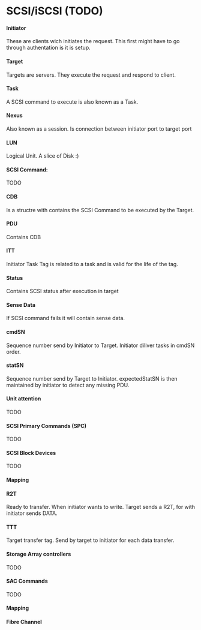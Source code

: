 # SCSI/iSCSI (TODO)

#### Initiator
These are clients wich initiates the request. This first might have to go through authentation is it is setup.
#### Target
Targets are servers. They execute the request and respond to client.
#### Task
A SCSI command to execute is also known as a Task.
#### Nexus
Also known as a session. Is connection between initiator port to target port
#### LUN
Logical Unit. A slice of Disk :)
#### SCSI Command:
TODO
#### CDB
Is a structre with contains the SCSI Command to be executed by the Target.
#### PDU
Contains CDB
#### ITT
Initiator Task Tag is related to a task and is valid for the life of the tag.
#### Status
Contains SCSI status after execution in target
#### Sense Data
If SCSI command fails it will contain sense data.
#### cmdSN
Sequence number send by Initiator to Target. Initiator diliver tasks in cmdSN order.
#### statSN
Sequence number send by Target to Initiator. expectedStatSN is then maintained by initiator to detect any missing PDU.
#### Unit attention 
TODO
#### SCSI Primary Commands (SPC)
TODO
#### SCSI Block Devices
TODO
#### Mapping
#### R2T
Ready to transfer. When initiator wants to write. Target sends a R2T, for with initiator sends DATA.
#### TTT
Target transfer tag. Send by target to initiator for each data transfer.
#### Storage Array controllers
TODO
#### SAC Commands
TODO
#### Mapping
#### Fibre Channel
